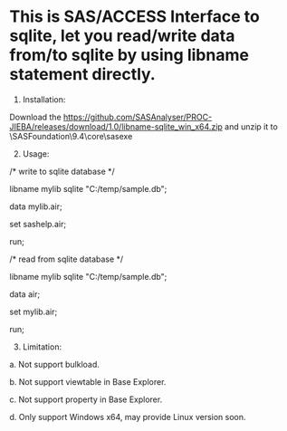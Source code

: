 # This is SAS/ACCESS Interface to sqlite, let you read/write data from/to sqlite by using libname statement directly.

1. Installation:

Download the https://github.com/SASAnalyser/PROC-JIEBA/releases/download/1.0/libname-sqlite_win_x64.zip and unzip it to <SASHome>\SASFoundation\9.4\core\sasexe

  
2. Usage:
  
/* write to sqlite database */
  
libname mylib sqlite "C:/temp/sample.db";
  
data mylib.air;
  
set sashelp.air;
  
run;


/* read from sqlite database */
  
libname mylib sqlite "C:/temp/sample.db";
  
data air;
  
set mylib.air;
  
run;

  
3. Limitation:
  
a. Not support bulkload.
  
b. Not support viewtable in Base Explorer.
  
c. Not support property in Base Explorer.
  
d. Only support Windows x64, may provide Linux version soon.
